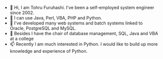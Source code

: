 - 👋 Hi, I am Tohru Furuhashi. I've been a self-employed system engineer since 2002.
- 👀 I can use Java, Perl, VBA, PHP and Python.
- 🌱 I've developed many web systems and batch systems linked to Oracle, PostgreSQL and MySQL.
- 💞️ Besides I have the chair of database management, SQL, Java and VBA at a college 
- 📫 Recently I am much interested in Python. I would like to build up more knowledge and experience of Python.
